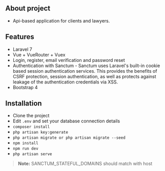## About project

- Api-based application for clients and lawyers. 

## Features

- Laravel 7
- Vue + VueRouter + Vuex
- Login, register, email verification and password reset
- Authentication with Sanctum - Sanctum uses Laravel's built-in cookie based session authentication services. This provides the benefits of CSRF protection, session authentication, as well as protects against leakage of the authentication credentials via XSS.
- Bootstrap 4

## Installation

- Clone the project
- Edit `.env` and set your database connection details
- `composer install`
- `php artisan key:generate`
- `php artisan migrate or php artisan migrate --seed`
- `npm install`
- `npm run dev`
- `php artisan serve`

> **Note:** SANCTUM_STATEFUL_DOMAINS should match with host
